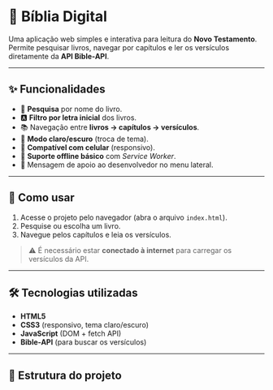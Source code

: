 # 📖 Bíblia Digital

Uma aplicação web simples e interativa para leitura do **Novo Testamento**.  
Permite pesquisar livros, navegar por capítulos e ler os versículos diretamente da **API Bible-API**.

---

## ✨ Funcionalidades

- 🔎 **Pesquisa** por nome do livro.  
- 🅰️ **Filtro por letra inicial** dos livros.  
- 📚 Navegação entre **livros → capítulos → versículos**.  
- 🌙 **Modo claro/escuro** (troca de tema).  
- 📲 **Compatível com celular** (responsivo).  
- 💾 **Suporte offline básico** com *Service Worker*.  
- 🙏 Mensagem de apoio ao desenvolvedor no menu lateral.

---

## 🚀 Como usar

1. Acesse o projeto pelo navegador (abra o arquivo `index.html`).  
2. Pesquise ou escolha um livro.  
3. Navegue pelos capítulos e leia os versículos.  

> ⚠️ É necessário estar **conectado à internet** para carregar os versículos da API.

---

## 🛠️ Tecnologias utilizadas

- **HTML5**  
- **CSS3** (responsivo, tema claro/escuro)  
- **JavaScript** (DOM + fetch API)  
- **Bible-API** (para buscar os versículos)  

---

## 📂 Estrutura do projeto
